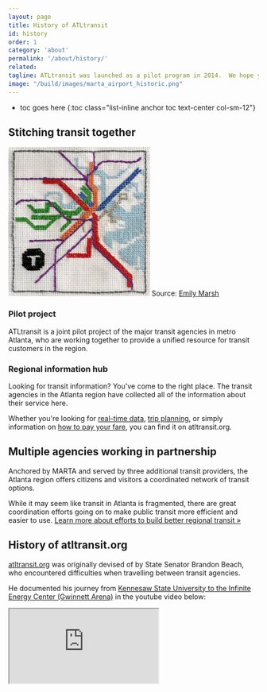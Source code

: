 ```yaml
---
layout: page
title: History of ATLtransit
id: history
order: 1
category: 'about'
permalink: '/about/history/'
related: 
tagline: ATLtransit was launched as a pilot program in 2014.  We hope you find this regional information hub useful!
image: "/build/images/marta_airport_historic.png"
---
```


* toc goes here
{:toc class="list-inline anchor toc text-center col-sm-12"}

## Stitching transit together

<div class="col-sm-6 col-xs-12 pull-right text-center bottom-buffer">
	<img class="img-responsive center-block" style="max-height:300px" src="/build/images/about/transit_cross_stitch.png">
	<caption>Source: <a href="http://thesketchypixel.com/about">Emily Marsh</a></caption>
</div>


### Pilot project

ATLtransit is a joint pilot project of the major transit agencies in metro Atlanta, who are working together to provide a unified resource for transit customers in the region.

### Regional information hub

Looking for transit information?  You've come to the right place.  The transit agencies in the Atlanta region have collected all of the information about their service here.  

Whether you're looking for [real-time data](/tools/realtime/), [trip planning](/plan), or simply information on [how to pay your fare](/fares/products/), you can find it on atltransit.org.

## Multiple agencies working in partnership

Anchored by MARTA and served by three additional transit providers, the Atlanta region offers citizens and visitors a coordinated network of transit options.

While it may seem like transit in Atlanta is fragmented, there are great coordination efforts going on to make public transit more efficient and easier to use.  [Learn more about efforts to build better regional transit »](/about/regional-transit)


## History of atltransit.org

<a href="/">atltransit.org</a> was originally devised of by State Senator Brandon Beach, who encountered difficulties when travelling between transit agencies.

He documented his journey from <a href="/plan/#fromPlace=34.03469763500044%2C-84.58262787899969&fromName=Kennesaw+State+University%2C+1000+Chastain+Rd+NW+Kennesaw%2C+GA+30144&toPlace=33.99136160395591%2C-84.0904314499507&toName=6400+Sugarloaf+Pkwy%2C+Duluth%2C+Georgia%2C+30097%2C+USA&mode=TRANSIT%2CWALK&time=04%3A30+pm&date=2015-10-15&arriveBy=false">Kennesaw State University to the Infinite Energy Center (Gwinnett Arena)</a> in the youtube video below:

<div class="row">
	<div class="col-sm-8 col-sm-offset-2">
		<div class="embed-responsive embed-responsive-16by9">
			<iframe src="https://www.youtube.com/embed/zLzKeJtMBwI" allowfullscreen></iframe>
		</div>
	</div>
</div>